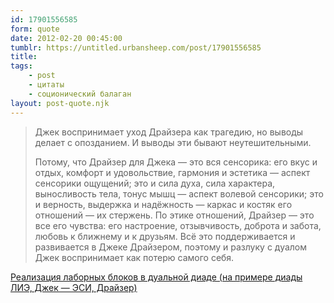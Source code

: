 ```yaml
---
id: 17901556585
form: quote
date: 2012-02-20 00:45:00
tumblr: https://untitled.urbansheep.com/post/17901556585
title: 
tags:
    - post
    - цитаты
    - соционический балаган
layout: post-quote.njk
---
```


<blockquote>
<p>Джек воспринимает уход Драйзера как трагедию, но выводы делает с опозданием. И выводы эти бывают неутешительными.</p>

<p>Потому, что Драйзер для Джека — это вся сенсорика: его вкус и отдых, комфорт и удовольствие, гармония и эстетика — аспект сенсорики ощущений; это и сила духа, сила характера, выносливость тела, тонус мышц — аспект волевой сенсорики; это и верность, выдержка и надёжность — каркас и костяк его отношений — их стержень. По этике отношений, Драйзер — это все его чувства: его настроение, отзывчивость, доброта и забота, любовь к ближнему и к друзьям. Всё это поддерживается и развивается в Джеке Драйзером, поэтому и разлуку с дуалом Джек воспринимает как потерю самого себя.</p>
</blockquote>

<a href="http://socionika-forever.blogspot.com/2009/09/blog-post_1414.html">Реализация лаборных блоков в дуальной диаде (на примере диады ЛИЭ, Джек — ЭСИ, Драйзер)</a>
